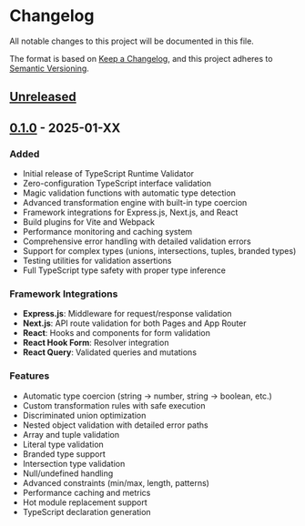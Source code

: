 # Changelog

All notable changes to this project will be documented in this file.

The format is based on [Keep a Changelog](https://keepachangelog.com/en/1.0.0/),
and this project adheres to [Semantic Versioning](https://semver.org/spec/v2.0.0.html).

## [Unreleased]

## [0.1.0] - 2025-01-XX

### Added
- Initial release of TypeScript Runtime Validator
- Zero-configuration TypeScript interface validation
- Magic validation functions with automatic type detection
- Advanced transformation engine with built-in type coercion
- Framework integrations for Express.js, Next.js, and React
- Build plugins for Vite and Webpack
- Performance monitoring and caching system
- Comprehensive error handling with detailed validation errors
- Support for complex types (unions, intersections, tuples, branded types)
- Testing utilities for validation assertions
- Full TypeScript type safety with proper type inference

### Framework Integrations
- **Express.js**: Middleware for request/response validation
- **Next.js**: API route validation for both Pages and App Router
- **React**: Hooks and components for form validation
- **React Hook Form**: Resolver integration
- **React Query**: Validated queries and mutations

### Features
- Automatic type coercion (string → number, string → boolean, etc.)
- Custom transformation rules with safe execution
- Discriminated union optimization
- Nested object validation with detailed error paths
- Array and tuple validation
- Literal type validation
- Branded type support
- Intersection type validation
- Null/undefined handling
- Advanced constraints (min/max, length, patterns)
- Performance caching and metrics
- Hot module replacement support
- TypeScript declaration generation

[Unreleased]: https://github.com/haseebmalik18/typescript-runtime-validator/compare/v0.1.0...HEAD
[0.1.0]: https://github.com/haseebmalik18/typescript-runtime-validator/releases/tag/v0.1.0